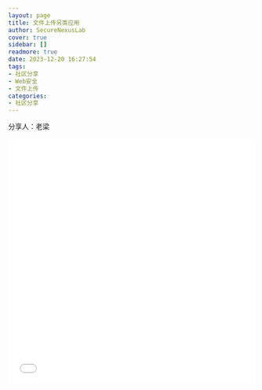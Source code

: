 ```yaml
---
layout: page
title: 文件上传另类应用
author: SecureNexusLab
cover: true
sidebar: []
readmore: true
date: 2023-12-20 16:27:54
tags: 
- 社区分享
- Web安全
- 文件上传
categories:
- 社区分享
---
```


分享人：老梁

<iframe src="//player.bilibili.com/player.html?aid=965065004&bvid=BV1up4y1Z7Ea&cid=1374210514&p=1&autoplay=0" allowfullscreen="allowfullscreen" width="100%" height="500" scrolling="no" frameborder="0" sandbox="allow-top-navigation allow-same-origin allow-forms allow-scripts"></iframe>
